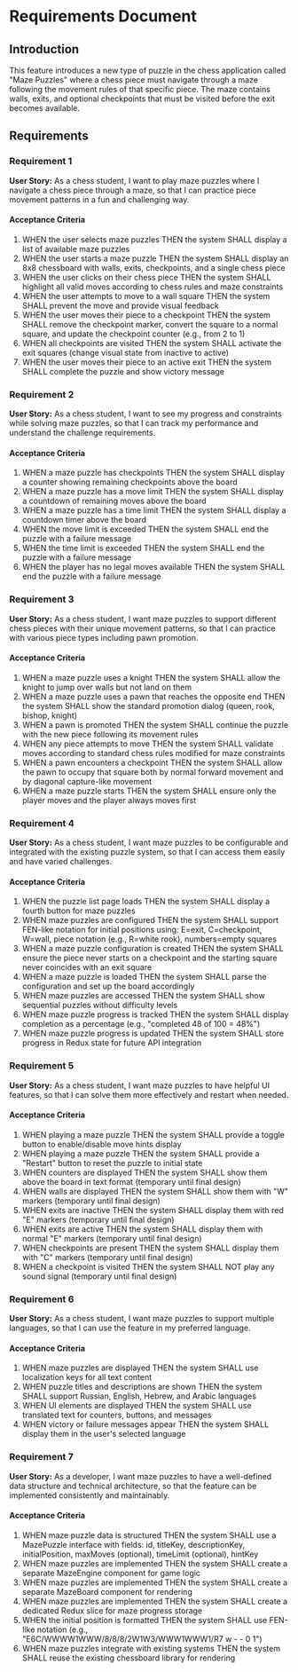 # Requirements Document

## Introduction

This feature introduces a new type of puzzle in the chess application called "Maze Puzzles" where a chess piece must navigate through a maze following the movement rules of that specific piece. The maze contains walls, exits, and optional checkpoints that must be visited before the exit becomes available.

## Requirements

### Requirement 1

**User Story:** As a chess student, I want to play maze puzzles where I navigate a chess piece through a maze, so that I can practice piece movement patterns in a fun and challenging way.

#### Acceptance Criteria

1. WHEN the user selects maze puzzles THEN the system SHALL display a list of available maze puzzles
2. WHEN the user starts a maze puzzle THEN the system SHALL display an 8x8 chessboard with walls, exits, checkpoints, and a single chess piece
3. WHEN the user clicks on their chess piece THEN the system SHALL highlight all valid moves according to chess rules and maze constraints
4. WHEN the user attempts to move to a wall square THEN the system SHALL prevent the move and provide visual feedback
5. WHEN the user moves their piece to a checkpoint THEN the system SHALL remove the checkpoint marker, convert the square to a normal square, and update the checkpoint counter (e.g., from 2 to 1)
6. WHEN all checkpoints are visited THEN the system SHALL activate the exit squares (change visual state from inactive to active)
7. WHEN the user moves their piece to an active exit THEN the system SHALL complete the puzzle and show victory message

### Requirement 2

**User Story:** As a chess student, I want to see my progress and constraints while solving maze puzzles, so that I can track my performance and understand the challenge requirements.

#### Acceptance Criteria

1. WHEN a maze puzzle has checkpoints THEN the system SHALL display a counter showing remaining checkpoints above the board
2. WHEN a maze puzzle has a move limit THEN the system SHALL display a countdown of remaining moves above the board
3. WHEN a maze puzzle has a time limit THEN the system SHALL display a countdown timer above the board
4. WHEN the move limit is exceeded THEN the system SHALL end the puzzle with a failure message
5. WHEN the time limit is exceeded THEN the system SHALL end the puzzle with a failure message
6. WHEN the player has no legal moves available THEN the system SHALL end the puzzle with a failure message

### Requirement 3

**User Story:** As a chess student, I want maze puzzles to support different chess pieces with their unique movement patterns, so that I can practice with various piece types including pawn promotion.

#### Acceptance Criteria

1. WHEN a maze puzzle uses a knight THEN the system SHALL allow the knight to jump over walls but not land on them
2. WHEN a maze puzzle uses a pawn that reaches the opposite end THEN the system SHALL show the standard promotion dialog (queen, rook, bishop, knight)
3. WHEN a pawn is promoted THEN the system SHALL continue the puzzle with the new piece following its movement rules
4. WHEN any piece attempts to move THEN the system SHALL validate moves according to standard chess rules modified for maze constraints
5. WHEN a pawn encounters a checkpoint THEN the system SHALL allow the pawn to occupy that square both by normal forward movement and by diagonal capture-like movement
6. WHEN a maze puzzle starts THEN the system SHALL ensure only the player moves and the player always moves first

### Requirement 4

**User Story:** As a chess student, I want maze puzzles to be configurable and integrated with the existing puzzle system, so that I can access them easily and have varied challenges.

#### Acceptance Criteria

1. WHEN the puzzle list page loads THEN the system SHALL display a fourth button for maze puzzles
2. WHEN maze puzzles are configured THEN the system SHALL support FEN-like notation for initial positions using: E=exit, C=checkpoint, W=wall, piece notation (e.g., R=white rook), numbers=empty squares
3. WHEN a maze puzzle configuration is created THEN the system SHALL ensure the piece never starts on a checkpoint and the starting square never coincides with an exit square
4. WHEN a maze puzzle is loaded THEN the system SHALL parse the configuration and set up the board accordingly
5. WHEN maze puzzles are accessed THEN the system SHALL show sequential puzzles without difficulty levels
6. WHEN maze puzzle progress is tracked THEN the system SHALL display completion as a percentage (e.g., "completed 48 of 100 = 48%")
7. WHEN maze puzzle progress is updated THEN the system SHALL store progress in Redux state for future API integration

### Requirement 5

**User Story:** As a chess student, I want maze puzzles to have helpful UI features, so that I can solve them more effectively and restart when needed.

#### Acceptance Criteria

1. WHEN playing a maze puzzle THEN the system SHALL provide a toggle button to enable/disable move hints display
2. WHEN playing a maze puzzle THEN the system SHALL provide a "Restart" button to reset the puzzle to initial state
3. WHEN counters are displayed THEN the system SHALL show them above the board in text format (temporary until final design)
4. WHEN walls are displayed THEN the system SHALL show them with "W" markers (temporary until final design)
5. WHEN exits are inactive THEN the system SHALL display them with red "E" markers (temporary until final design)
6. WHEN exits are active THEN the system SHALL display them with normal "E" markers (temporary until final design)
7. WHEN checkpoints are present THEN the system SHALL display them with "C" markers (temporary until final design)
8. WHEN a checkpoint is visited THEN the system SHALL NOT play any sound signal (temporary until final design)

### Requirement 6

**User Story:** As a chess student, I want maze puzzles to support multiple languages, so that I can use the feature in my preferred language.

#### Acceptance Criteria

1. WHEN maze puzzles are displayed THEN the system SHALL use localization keys for all text content
2. WHEN puzzle titles and descriptions are shown THEN the system SHALL support Russian, English, Hebrew, and Arabic languages
3. WHEN UI elements are displayed THEN the system SHALL use translated text for counters, buttons, and messages
4. WHEN victory or failure messages appear THEN the system SHALL display them in the user's selected language

### Requirement 7

**User Story:** As a developer, I want maze puzzles to have a well-defined data structure and technical architecture, so that the feature can be implemented consistently and maintainably.

#### Acceptance Criteria

1. WHEN maze puzzle data is structured THEN the system SHALL use a MazePuzzle interface with fields: id, titleKey, descriptionKey, initialPosition, maxMoves (optional), timeLimit (optional), hintKey
2. WHEN maze puzzles are implemented THEN the system SHALL create a separate MazeEngine component for game logic
3. WHEN maze puzzles are implemented THEN the system SHALL create a separate MazeBoard component for rendering
4. WHEN maze puzzles are implemented THEN the system SHALL create a dedicated Redux slice for maze progress storage
5. WHEN the initial position is formatted THEN the system SHALL use FEN-like notation (e.g., "E6C/WWWW1WWW/8/8/8/2W1W3/WWW1WWW1/R7 w - - 0 1")
6. WHEN maze puzzles integrate with existing systems THEN the system SHALL reuse the existing chessboard library for rendering
